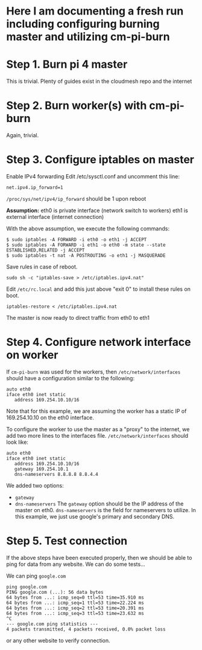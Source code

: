 
# Here I am documenting a fresh run including configuring burning master and utilizing cm-pi-burn 

# Step 1. Burn pi 4 master
This is trivial. Plenty of guides exist in the cloudmesh repo and the internet

# Step 2. Burn worker(s) with cm-pi-burn
Again, trivial.

# Step 3. Configure iptables on master
Enable IPv4 forwarding
Edit /etc/sysctl.conf and uncomment this line:
```
net.ipv4.ip_forward=1
```
`/proc/sys/net/ipv4/ip_forward` should be 1 upon reboot

**Assumption:**
eth0 is private interface (network switch to workers)
eth1 is external interface (internet connection)

With the above assumption, we execute the following commands:
```
$ sudo iptables -A FORWARD -i eth0 -o eth1 -j ACCEPT
$ sudo iptables -A FORWARD -i eth1 -o eth0 -m state --state ESTABLISHED,RELATED -j ACCEPT
$ sudo iptables -t nat -A POSTROUTING -o eth1 -j MASQUERADE
```

Save rules in case of reboot.
```
sudo sh -c "iptables-save > /etc/iptables.ipv4.nat"
```

Edit `/etc/rc.local` and add this just above "exit 0" to install these rules on boot.
```
iptables-restore < /etc/iptables.ipv4.nat
```

The master is now ready to direct traffic from eth0 to eth1

# Step 4. Configure network interface on worker
If `cm-pi-burn` was used for the workers, then `/etc/network/interfaces` should have a configuration similar to the following:
```
auto eth0
iface eth0 inet static
   address 169.254.10.10/16
```
Note that for this example, we are assuming the worker has a static IP of 169.254.10.10 on the eth0 interface.

To configure the worker to use the master as a "proxy" to the internet, we add two more lines to the interfaces file. `/etc/network/interfaces` should look like:
```
auto eth0
iface eth0 inet static
   address 169.254.10.10/16
   gateway 169.254.10.1
   dns-nameservers 8.8.8.8 8.8.4.4
```
We added two options:
* `gateway`
* `dns-nameservers`
The `gateway` option should be the IP address of the master on eth0. `dns-nameservers` is the field for nameservers to utilize. In this example, we just use google's primary and secondary DNS.

# Step 5. Test connection
If the above steps have been executed properly, then we should be able to ping for data from any website. We can do some tests...

We can ping `google.com`
```
ping google.com
PING google.com (...): 56 data bytes
64 bytes from ...: icmp_seq=0 ttl=53 time=35.910 ms
64 bytes from ...: icmp_seq=1 ttl=53 time=22.224 ms
64 bytes from ...: icmp_seq=2 ttl=53 time=20.391 ms
64 bytes from ...: icmp_seq=3 ttl=53 time=23.632 ms
^C
--- google.com ping statistics ---
4 packets transmitted, 4 packets received, 0.0% packet loss
```
or any other website to verify connection. 





